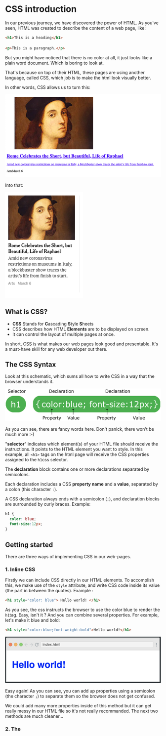 # CSS introduction

In our previous journey, we have discovered the power of HTML. As you've seen, HTML was created to describe the content of a web page, like:

```html
<h1>This is a heading</h1>

<p>This is a paragraph.</p>
```

But you might have noticed that there is no color at all, it just looks like a plain word document. Which is boring to look at.

That's because on top of their HTML, these pages are using another language, called CSS, which job is to make the html look visually better.

In other words, CSS allows us to turn this:

![](resources/images/without-css.png)

Into that:

![](resources/images/with-css.png)

## What is CSS?

- **CSS** Stands for **C**ascading **S**tyle **S**heets
- CSS describes how HTML **Elements** are to be displayed on screen.
- It can control the layout of multiple pages at once.

In short, CSS is what makes our web pages look good and presentable.
It's a must-have skill for any web developer out there.

## The CSS Syntax

Look at this schematic, which sums all how to write CSS in a way that the browser understands it.

![](resources/images/selector.gif)

As you can see, there are fancy words here. Don't panick, there won't be much more :-)

"**selector**" indicates which element(s) of your HTML file should receive the instructions. It points to the HTML element you want to style. In this example, all `<h1>` tags on the html page will receive the CSS properties assigned to the `h1`css selector. 

The **declaration** block contains one or more declarations separated by semicolons.

Each declaration includes a CSS **property name** and a **value**, separated by a colon (this character `:`).

A CSS declaration always ends with a semicolon (`;`), and declaration blocks are surrounded by curly braces. Example:

```css
h1 {
  color: blue;
  font-size:12px;
}
```

## Getting started

There are three  ways of implementing CSS in our web-pages.

### 1. Inline CSS

Firstly we can include CSS directly in our HTML elements.
To accomplish this, we make use of the `style` attribute, and write CSS code inside its value (the part in between the quotes). Example :

```html
<h1 style="color: blue"> Hello world! </h1>
```

As you see, the css instructs the browser to use the color blue to render the `h1`tag. Easy, isn't it ? And you can combine several properties. For example, let's make it blue and bold:

```html
<h1 style="color:blue;font-weight:bold">Hello world!</h1>
```

![](resources/images/output-inline-style.png)

Easy again! As you can see, you can add up properties using a semicolon (the character `;`) to separate them so the browser does not get confused.

We could add many more properties inside of this method but  it can get really messy in our HTML file so it's not really recommanded. The next two methods are much cleaner...

### 2. The <style> block

Another way to include CSS is by using the `<style>` tag inside of our `head` section of our HTML page.

```html
<head>
    <meta charset="UTF-8">
    <meta name="viewport" content="width=device-width, initial-scale=1.0">
    <meta http-equiv="X-UA-Compatible" content="ie=edge">
    <title>CSS is awesome! - BeCode</title>

    <style>
        h1{
            color:blue;
        }
    </style>
</head>
```

We just found a solution to not mix our HTML with our CSS, but our styling is still inside of our HTML file.   
Maybe, there is a better way to include our CSS..? Well, yes there is!

### 3. External CSS

Like the name gives it away, we will have some **external** CSS file(s), which we will import inside the `<head>` of our HTML page.

```html
    <head>
        <meta charset="UTF-8">
        <meta name="viewport" content="width=device-width, initial-scale=1.0">
        <meta http-equiv="X-UA-Compatible" content="ie=edge">
        <title>The best way! - BeCode</title>

        <link rel="stylesheet" type="text/css" href="resources/css/style.css">
    </head>
```

As you can see, we use a `<link>` tag this time to make a connection with our CSS file.
This link tag will need a few attributes to work, the `rel=" stylesheet"` specifies the relationship between the HTML and CSS file, the browser knows now that we are trying to link a Stylesheet (CSS file).
The `type=" text/CSS"` will tell the browser what kind of resource we are linking. It's not an obligation to use this, but we recommend using it to avoid any problems in the future.
Last but not least, the `href="resources/css/style.css"` is our path that the link will use to find the document.   

Having an external CSS file is the most recommended way to do, because it "separates concerns" : the HTML file is for content, the CSS file is for decoration !

#### Here is an example of our folder structure:

![](resources/images/linking02.png)

Inside of our CSS file we have written the following:

```css
    h1{
        color:blue;
    }
```

This will give the same output as our result in example 1, the benefit of this is that our CSS is seperated from out HTML **and** we can import this CSS file in multiple pages at once!

## Working with colours

Colours are a big part of how things look. And we, humans, love colour ! 

There are many millions of colours available in Nature.... Which was quite a challenge to transfer in the digital world of computers.  First, there were only a few colours available, using predefined colour names (like "red", "blue", "beige", "chocolate")... 

### Named colours

A set of standard color names have been defined, letting you use these keywords instead of numeric representations of colors if you choose to do so and there's a keyword representing the exact color you want to use. Color keywords include the standard primary and secondary colors (such as `red`, `blue`, or `orange`), shades of gray (from `black` to `white`, including colors like `darkgray` and `lightgrey`), and a variety of other blended colors including `lightseagreen`, `cornflowerblue`, and `rebeccapurple`.

It's nice to know they exist, but you will feel fastly limited by having only 140 colours.. So let's rather move on to the next way to express colour values...

### The RGB system

Quickly computers became more powerful and able to manipulate millions of different colors, using a mix of the fundamental 3 colours of the screen: Red, Green and Blue, which is known as the "RGB system". 

```css
p{
color: rgb(255, 0, 0);
}
```

This says "I want the maximum of Red (maximum is 255), no green (0), and no blue (0)... Leading to a full bright red color.

This is exactly the same as 

```css
p{
color: red;
}
```

So if, for example, you really want that specific shade of blue that describes the Scottish sky in Spring, then you need to find its correct translation in the RGB system.

```css
p{
color: rgb(0, 182, 255);
}
```

### Transparency !

You can also use a fourth value, to set the "alpha", which means "transparency" (or "opacity" if you prefer). Its value goes from 0 (totally transparent, the tag would be invisible) to 1 (fully opaque). 
Instead of `RGB` we use `RGBA` to add the transparent layer to our colour. 

So let's say you want an orange square with 60% transparency, you would do this:

```css
div {
  width: 100px;
  height: 100px;
  background-color: rgba(255, 221, 0,0.6);
}
```

### The Hexadecimal system

For your information, there is yet another way to express the colour values, using the Hexadecimal system. In that system, `red` for example is expressed as `#FF0000`  , `black`is `#000000`and white : `#FFFFFF`.

Hexadecimal system functions from values going from 0 to 9 and continues to A up to F for a total of 16 values. By using 6 Hexadecimal values, you are able to express 256 millions of colours.

The first 2 digits describe the value of Red, the next 2 the values of Green, and the last two the values of Blue.

Just know that it exists and that you will be able to use it if you want. We will not really dig into that in this training.

## Playing with borders

By default, without styling, each tag is rendered as a rectangle which background and borders are **transparent**. It does not have to stay that way!

Here is a visual representation of that rectangle, called the "box model".

![](resources/images/css-block.png)

This image represents how you can play with `border`, `margin`, `padding` to style any HTML tag!

Okay to explain this a little deeper, let's get our hands dirty!

**Create an HTML file and copy these lines in our body:**

```html
<div class="box1">
  <div class="box2">
  </div>
</div>
<div class="box3">
</div>
```

**Next create an CSS file and copy the following lines inside of this:**

```css
.box1{
  width:200px;
  height:200px;
  border-top:1px solid red;
  border-right: 1px solid black;
  border-bottom: 2px dotted green;
  border-left: 2px dashed green;
  padding:100px;
  padding-right:50px;
  background-color: yellow;

  /*--We will cover this later--*/
 display:inline-block;
 /*----------------------------*/
}

.box2{
  width:200px;
  height:200px;
  background-color:red;
  /*--We will cover this later--*/
  display:inline-block;
  /*----------------------------*/

}

.box3{
  width:100px;
  height:100px;
  background-color:green;
  margin-left:200px;
  /*--We will cover this later--*/
  display:inline-block;
  /*----------------------------*/
}
```

That sure won't look *exactly* pretty, but that's not the concern yet.

As you can see, you can specify each border of the rectangle using 3 parameters: the **thickness** of the line (here, in pixels), the line **type** (`solid`,  `dashed`, `dotted`), and its **colour**.

Now while you are at it, try to figure out the difference between `padding` and `margin`.
Play with it's values, we will discuss this in group later on.

## Comments in CSS

Comments are used to explain the code, and may help when you edit the source code at a later date.  Comments are **ignored by browsers**.

A CSS comment starts with `/*` and ends with `*/`:

```css
/* This is a single-line comment */
p {
  color: red;
}
```

You can add comments wherever you want in the code:

```css
p {
  color: red;  /* Set text color to red */
}
```

Comments can also span multiple lines:

```css
/* This is
a multi-line
comment */

p {
 color: red;
}
```

## Congratulations,

You just discovered the magic of CSS. Now let's put our knowledge to the test by doing a few exercises!
